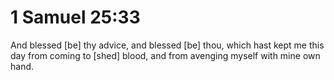 # 1 Samuel 25:33

And blessed [be] thy advice, and blessed [be] thou, which hast kept me this day from coming to [shed] blood, and from avenging myself with mine own hand.